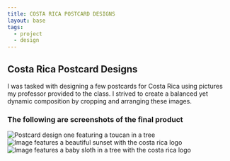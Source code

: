 ```yaml
---
title: COSTA RICA POSTCARD DESIGNS
layout: base
tags:
  - project
  - design
---
```

<section class="project-descrption">
  <h1>
     Costa Rica Postcard Designs
  </h1>
  
  <p>
      I was tasked with designing a few postcards for Costa Rica using pictures my professor provided to the class. I strived to create a balanced yet dynamic composition by cropping and arranging these images. 
  
  </p>
  </section>
  <section class="project-img">
      <h3>The following are screenshots of the final product</h3>
      <img src="/images/Postcard01.jpg" alt="Postcard design one featuring a toucan in a tree">
      <img src="/images/Postcard02.jpg" alt="Image features a beautiful sunset with the costa rica logo">
      <img src="/images/Postcard03.jpg" alt="Image features a baby sloth in a tree with the costa rica logo">
  </section>
